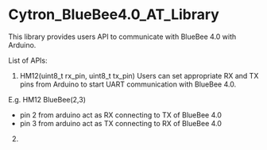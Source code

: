# Cytron_BlueBee4.0_AT_Library

This library provides users API to communicate with BlueBee 4.0 with Arduino.

List of APIs:

1. HM12(uint8_t rx_pin, uint8_t tx_pin) 
  Users can set appropriate RX and TX pins from Arduino to start UART communication with BlueBee 4.0.

  E.g. HM12 BlueBee(2,3) 
  - pin 2 from arduino act as RX connecting to TX of BlueBee 4.0
  - pin 3 from arduino act as TX connecting to RX of BlueBee 4.0
  
2. 

